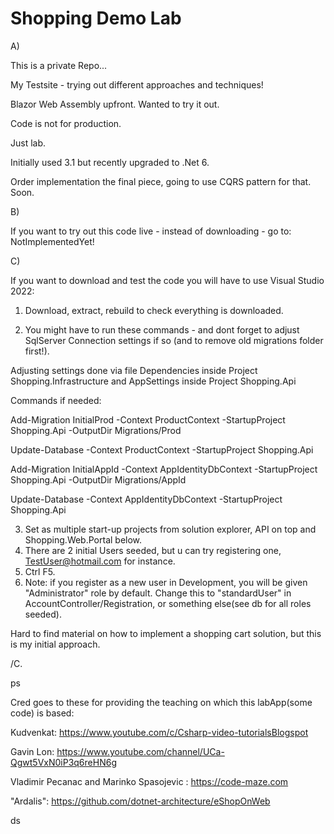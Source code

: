 # Shopping Demo Lab

A)

This is a private Repo... 

My Testsite - trying out different approaches and techniques!

Blazor Web Assembly upfront. Wanted to try it out.

Code is not for production. 

Just lab.

Initially used 3.1 but recently upgraded to .Net 6.

Order implementation the final piece, going to use CQRS pattern for that. Soon.


B)

If you want to try out this code live - instead of downloading - go to: NotImplementedYet!

C)

If you want to download and test the code you will have to use Visual Studio 2022:

1. Download, extract, rebuild to check everything is downloaded.

2. You might have to run these commands - and dont forget to adjust SqlServer Connection settings if so (and to remove old migrations folder first!).

Adjusting settings done via file Dependencies inside Project Shopping.Infrastructure and AppSettings inside Project Shopping.Api

Commands if needed: 

Add-Migration InitialProd -Context ProductContext -StartupProject Shopping.Api -OutputDir Migrations/Prod

Update-Database -Context ProductContext -StartupProject Shopping.Api

Add-Migration InitialAppId -Context AppIdentityDbContext -StartupProject Shopping.Api -OutputDir Migrations/AppId

Update-Database -Context AppIdentityDbContext -StartupProject Shopping.Api


3. Set as multiple start-up projects from solution explorer, API on top and Shopping.Web.Portal below.
4. There are 2 initial Users seeded, but u can try registering one, TestUser@hotmail.com for instance.
5. Ctrl F5.
6. Note: if you register as a new user in Development, you will be given "Administrator" role by default. Change this to "standardUser" in AccountController/Registration,
   or something else(see db for all roles seeded).
   
Hard to find material on how to implement a shopping cart solution, but this is my initial approach.
  
  /C.
  
  ps
  
  Cred goes to these for providing the teaching on which this labApp(some code) is based:
  
  Kudvenkat:  https://www.youtube.com/c/Csharp-video-tutorialsBlogspot
  
  Gavin Lon:  https://www.youtube.com/channel/UCa-Qgwt5VxN0iP3q6reHN6g
  
  Vladimir Pecanac and Marinko Spasojevic : https://code-maze.com
  
  "Ardalis": https://github.com/dotnet-architecture/eShopOnWeb
  
  ds
  
  
  
  
